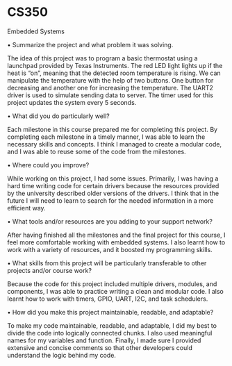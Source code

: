 # CS350
Embedded Systems

•	Summarize the project and what problem it was solving.
  
The idea of this project was to program a basic thermostat using a launchpad provided by Texas Instruments. The red LED light lights up if the heat is “on”, meaning that the detected room temperature is rising. We can manipulate the temperature with the help of two buttons. One button for decreasing and another one for increasing the temperature. The UART2 driver is used to simulate sending data to server. The timer used for this project updates the system every 5 seconds.
 
 •	What did you do particularly well?
  
Each milestone in this course prepared me for completing this project. By completing each milestone in a timely manner, I was able to learn the necessary skills and concepts. I think I managed to create a modular code, and I was able to reuse some of the code from the milestones.

•	Where could you improve?

While working on this project, I had some issues. Primarily, I was having a hard time writing code for certain drivers because the resources provided by the university described older versions of the drivers. I think that in the future I will need to learn to search for the needed information in a more efficient way. 

•	What tools and/or resources are you adding to your support network?

After having finished all the milestones and the final project for this course, I feel more comfortable working with embedded systems. I also learnt how to work with a variety of resources, and it boosted my programming skills. 

•	What skills from this project will be particularly transferable to other projects and/or course work?

Because the code for this project included multiple drivers, modules, and components, I was able to practice writing a clean and modular code. I also learnt how to work with timers, GPIO, UART, I2C, and task schedulers.

•	How did you make this project maintainable, readable, and adaptable?

To make my code maintainable, readable, and adaptable, I did my best to divide the code into logically connected chunks. I also used meaningful names for my variables and function. Finally, I made sure I provided extensive and concise comments so that other developers could understand the logic behind my code. 
